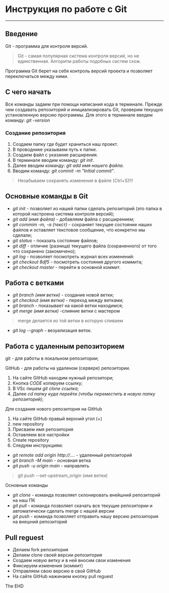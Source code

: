 # Инструкция по работе с Git
---
## Введение

Git - программа для контроля версий.
> Git - самая популярная система контроля версий, но не единственная. Алгоритм работы подобных систем схож.

Программа Git берет на себя контроль версий проекта и позволяет переключаться между ними.

## С чего начать

Все команды задаем при помощи написания кода в терминале.
Прежде чем создавать репозиторий и инициализировать Git, проверим текущую установленную версию программы. Для этого в терминале введем команду: *git -version*

### Создание репозитория

1. Создаем папку где будет храниться наш проект.
2. В проводнике указываем путь к папке.
3. Создаем файл с указание расширения.
4. В терминале вводим команду: *git init*.
5. Далее вводим команду: *git add имя нашего файла*.
6. Вводим команду: *git commit -m "Initial commit"*.
 >Незабываем сохранять изменения в файле (Ctrl+S)!!!
 
## Основные команды в Git

- *git init* - позволяет из нашей папки сделать репозиторий (это папка в которой настроена система контроля версий);
- *git add (имя файла)* - добавляем файла с расширением;
- *git commim -m, -а (текст)* - сохраняет текущее состояние наших файлов и оставляет текстовое сообщение, что конкретно мы сделали;
- *git status* - показать состояние файлов;
- *git diff* - отличие (разница) текущего файла (сохраненного) от того что сохранено (закомичено);
- *git log* - позволяет посмотреть журнал всех изменений:
- *git checkout 8df5* - посмотреть состояния другого коммита;
- *git checkout master* - перейти в основной коммит.

## Работа с ветками

- *git branch (имя ветки)* - создание новой ветки;
- *git checkout (имя ветки)* - переход между ветками;
- *git branch* - показывает на какой ветки находимся;
- *git merge (имя ветки)* -слияние ветки с мастером 
>merge делается из той ветки в которую сливаем
- *git log --graph* - везуализация веток.

## Работа с удаленным репозиторием

git - для работы в локальном репозитории;

GitHub - для работы на удаленом (сервере) репозитории.

1. На сайте GitHub находим нужный репозитори;
2. Кнопка *CODE* копируем ссылку;
3. В VSc пишем *git clone ссылка*;
4. Далее *cd папку куда перейти (чтобы переместить в новую папку репозиторий)*;

Для создания нового репозитория на GitHub

1. На сайте GitHub правый верхний угол (+) 
2. new repository
3. Присваем имя репозитория
4. Оставляем все настройки
5. Create repository
6. Следуем инструкциям:
- *git remote add origin http://....* - удаленный репозиторий
- *git branch -M main* - основная ветка
- *git push -u origin main* - направлять

>git push --set-upstream_origin (имя ветки)


Основные команды
- *git clone* - команда позволяет склонировать внейшний репозиторий на наш ПК
- *git pull* - команда позволяет скачать все текущие репозитории и автоматически сделать merge с нашей версии
- *git push* - команда позволяет отправить нашу версию репозитория на внешний репозиторий

## Pull reguest

- Делаем fork репозитория
- Делаем clone своей версии репозитория
- Создаем новую ветку и в ней вносим свои изменения
- Фиксируем изменения (коммит)
- Отправляем свою версию в свой GitHub
- На сайте GitHub нажинаем кнопку pull reguest

The EHD
